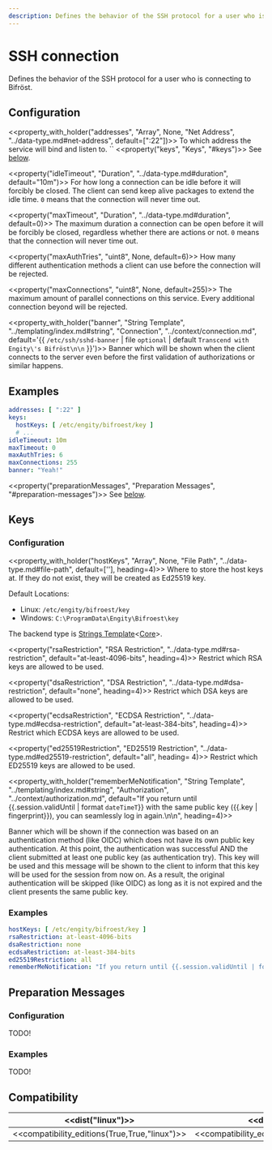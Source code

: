```yaml
---
description: Defines the behavior of the SSH protocol for a user who is connecting to Bifröst.
---
```

# SSH connection

Defines the behavior of the SSH protocol for a user who is connecting to Bifröst.

## Configuration

<<property_with_holder("addresses", "Array", None, "Net Address", "../data-type.md#net-address", default=[":22"])>>
To which address the service will bind and listen to.
``
<<property("keys", "Keys", "#keys")>>
See [below](#keys).

<<property("idleTimeout", "Duration", "../data-type.md#duration", default="10m")>>
For how long a connection can be idle before it will forcibly be closed. The client can send keep alive packages to extend the idle time. `0` means that the connection will never time out.

<<property("maxTimeout", "Duration", "../data-type.md#duration", default=0)>>
The maximum duration a connection can be open before it will be forcibly be closed, regardless whether there are actions or not. `0` means that the connection will never time out.

<<property("maxAuthTries", "uint8", None, default=6)>>
How many different authentication methods a client can use before the connection will be rejected.

<<property("maxConnections", "uint8", None, default=255)>>
The maximum amount of parallel connections on this service. Every additional connection beyond will be rejected.

<<property_with_holder("banner", "String Template", "../templating/index.md#string", "Connection", "../context/connection.md", default='{{ `/etc/ssh/sshd-banner` | file `optional` | default `Transcend with Engity\'s Bifröst\n\n` }}')>>
Banner which will be shown when the client connects to the server even before the first validation of authorizations or similar happens.

## Examples

```yaml
addresses: [ ":22" ]
keys:
  hostKeys: [ /etc/engity/bifroest/key ]
  # ...
idleTimeout: 10m
maxTimeout: 0
maxAuthTries: 6
maxConnections: 255
banner: "Yeah!"
```

<<property("preparationMessages", "Preparation Messages", "#preparation-messages")>>
See [below](#preparation-messages).

## Keys

### Configuration

<<property_with_holder("hostKeys", "Array", None, "File Path", "../data-type.md#file-path", default=['<defaultLocation>'], heading=4)>>
Where to store the host keys at. If they do not exist, they will be created as Ed25519 key.

Default Locations:

* Linux: `/etc/engity/bifroest/key`
* Windows: `C:\ProgramData\Engity\Bifroest\key`

The backend type is [Strings Template](../templating/index.md#strings)<[Core](../context/core.md)>.

<<property("rsaRestriction", "RSA Restriction", "../data-type.md#rsa-restriction", default="at-least-4096-bits", heading=4)>>
Restrict which RSA keys are allowed to be used.

<<property("dsaRestriction", "DSA Restriction", "../data-type.md#dsa-restriction", default="none", heading=4)>>
Restrict which DSA keys are allowed to be used.

<<property("ecdsaRestriction", "ECDSA Restriction", "../data-type.md#ecdsa-restriction", default="at-least-384-bits", heading=4)>>
Restrict which ECDSA keys are allowed to be used.

<<property("ed25519Restriction", "ED25519 Restriction", "../data-type.md#ed25519-restriction", default="all", heading= 4)>>
Restrict which ED25519 keys are allowed to be used.

<<property_with_holder("rememberMeNotification", "String Template", "../templating/index.md#string", "Authorization", "../context/authorization.md", default="If you return until {{.session.validUntil | format `dateTimeT`}} with the same public key ({{.key | fingerprint}}), you can seamlessly log in again.\n\n", heading=4)>>

Banner which will be shown if the connection was based on an authentication method (like OIDC) which does not have its own public key authentication. At this point, the authentication was successful AND the client submitted at least one public key (as authentication try). This key will be used and this message will be shown to the client to inform that this key will be used for the session from now on. As a result, the original authentication will be skipped (like OIDC) as long as it is not expired and the client presents the same public key.

### Examples

```yaml
hostKeys: [ /etc/engity/bifroest/key ]
rsaRestriction: at-least-4096-bits
dsaRestriction: none
ecdsaRestriction: at-least-384-bits
ed25519Restriction: all
rememberMeNotification: "If you return until {{.session.validUntil | format `dateTimeT`}} with the same public key {{.key | fingerprint}}), you can seamlessly login again.\n\n"
```

## Preparation Messages

### Configuration

TODO!

### Examples

TODO!

## Compatibility

| <<dist("linux")>> | <<dist("windows")>> |
| - | - |
| <<compatibility_editions(True,True,"linux")>> | <<compatibility_editions(True,None,"windows")>> |

